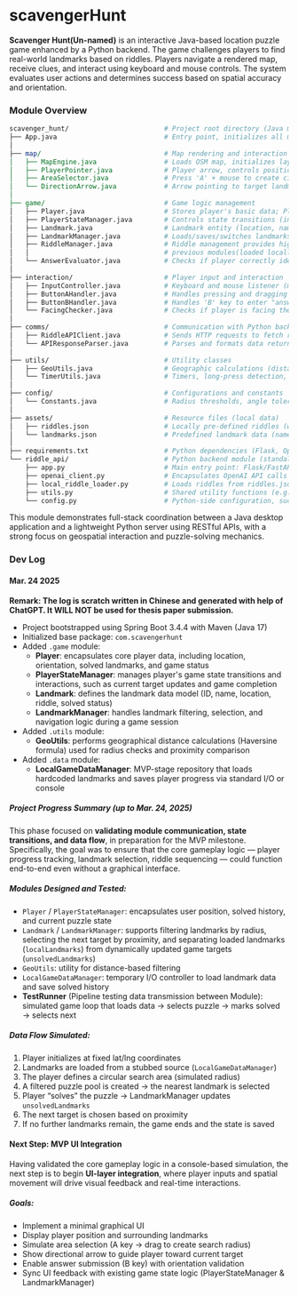 # scavengerHunt

**Scavenger Hunt(Un-named)** is an interactive Java-based location puzzle game enhanced by a Python backend. The game challenges players to find real-world landmarks based on riddles. Players navigate a rendered map, receive clues, and interact using keyboard and mouse controls. The system evaluates user actions and determines success based on spatial accuracy and orientation.

### Module Overview

```perl
scavenger_hunt/                        # Project root directory (Java main program)
├── App.java                           # Entry point, initializes all modules
│
├── map/                               # Map rendering and interaction
│   ├── MapEngine.java                 # Loads OSM map, initializes layers
│   ├── PlayerPointer.java             # Player arrow, controls position/orientation/movement
│   ├── AreaSelector.java              # Press 'A' + mouse to create circular area (search zone)
│   └── DirectionArrow.java            # Arrow pointing to target landmark (navigation guide)
│
├── game/                              # Game logic management
│   ├── Player.java                    # Stores player's basic data; PlayerStateManager controls progression logic.
│   ├── PlayerStateManager.java        # Controls state transitions (init, puzzle, success, end)
│   ├── Landmark.java                  # Landmark entity (location, name, riddle, etc.)
│   ├── LandmarkManager.java           # Loads/saves/switches landmarks (including random target selection)
│   ├── RiddleManager.java             # Riddle management provides higher level of Gamer Management of the
│   │                                  # previous modules(loaded locally or from Python)
│   └── AnswerEvaluator.java           # Checks if player correctly identifies the landmark (angle + distance + interaction)
│
├── interaction/                       # Player input and interaction
│   ├── InputController.java           # Keyboard and mouse listener (movement, button operations, etc.)
│   ├── ButtonAHandler.java            # Handles pressing and dragging with 'A' to create search area
│   ├── ButtonBHandler.java            # Handles 'B' key to enter "answering" phase
│   └── FacingChecker.java             # Checks if player is facing the target landmark (angle tolerance)
│
├── comms/                             # Communication with Python backend
│   ├── RiddleAPIClient.java           # Sends HTTP requests to fetch riddles
│   └── APIResponseParser.java         # Parses and formats data returned from Python (JSON)
│
├── utils/                             # Utility classes
│   ├── GeoUtils.java                  # Geographic calculations (distance, angle)
│   └── TimerUtils.java                # Timers, long-press detection, etc.
│
├── config/                            # Configurations and constants
│   └── Constants.java                 # Radius thresholds, angle tolerance, API endpoints, etc.
│
├── assets/                            # Resource files (local data)
│   ├── riddles.json                   # Locally pre-defined riddles (with landmark name and riddle text)
│   └── landmarks.json                 # Predefined landmark data (name and coordinates)
│
├── requirements.txt                   # Python dependencies (Flask, OpenAI, etc.)
└── riddle_api/                        # Python backend module (standalone service)
    ├── app.py                         # Main entry point: Flask/FastAPI service
    ├── openai_client.py               # Encapsulates OpenAI API calls
    ├── local_riddle_loader.py         # Loads riddles from riddles.json (MVP)
    ├── utils.py                       # Shared utility functions (e.g. prompt templates)
    └── config.py                      # Python-side configuration, such as API keys
```

This module demonstrates full-stack coordination between a Java desktop application and a lightweight Python server using RESTful APIs, with a strong focus on geospatial interaction and puzzle-solving mechanics.


### Dev Log

#### Mar. 24 2025
**Remark: The log is scratch written in Chinese and generated with help of ChatGPT. It WILL NOT be used for thesis paper submission.** 

- Project bootstrapped using Spring Boot 3.4.4 with Maven (Java 17)
- Initialized base package: `com.scavengerhunt`
- Added `.game` module:
  - **Player**: encapsulates core player data, including location, orientation, solved landmarks, and game status
  - **PlayerStateManager**: manages player's game state transitions and interactions, such as current target updates and game completion
  - **Landmark**: defines the landmark data model (ID, name, location, riddle, solved status)
  - **LandmarkManager**: handles landmark filtering, selection, and navigation logic during a game session
- Added `.utils` module:
  - **GeoUtils**: performs geographical distance calculations (Haversine formula) used for radius checks and proximity comparison
- Added `.data` module:
  - **LocalGameDataManager**: MVP-stage repository that loads hardcoded landmarks and saves player progress via standard I/O or console

##### Project Progress Summary (up to Mar. 24, 2025)

This phase focused on **validating module communication, state transitions, and data flow**, in preparation for the MVP milestone. Specifically, the goal was to ensure that the core gameplay logic — player progress tracking, landmark selection, riddle sequencing — could function end-to-end even without a graphical interface.

##### Modules Designed and Tested:
- `Player` / `PlayerStateManager`: encapsulates user position, solved history, and current puzzle state
- `Landmark` / `LandmarkManager`: supports filtering landmarks by radius, selecting the next target by proximity, and separating loaded landmarks (`localLandmarks`) from dynamically updated game targets (`unsolvedLandmarks`)
- `GeoUtils`: utility for distance-based filtering
- `LocalGameDataManager`: temporary I/O controller to load landmark data and save solved history
- **TestRunner** (Pipeline testing data transmission between Module): simulated game loop that loads data → selects puzzle → marks solved → selects next

##### Data Flow Simulated:
1. Player initializes at fixed lat/lng coordinates
2. Landmarks are loaded from a stubbed source (`LocalGameDataManager`)
3. The player defines a circular search area (simulated radius)
4. A filtered puzzle pool is created → the nearest landmark is selected
5. Player “solves” the puzzle → LandmarkManager updates `unsolvedLandmarks`
6. The next target is chosen based on proximity
7. If no further landmarks remain, the game ends and the state is saved

#### Next Step: MVP UI Integration

Having validated the core gameplay logic in a console-based simulation, the next step is to begin **UI-layer integration**, where player inputs and spatial movement will drive visual feedback and real-time interactions.

##### Goals:
- Implement a minimal graphical UI
- Display player position and surrounding landmarks
- Simulate area selection (A key → drag to create search radius)
- Show directional arrow to guide player toward current target
- Enable answer submission (B key) with orientation validation
- Sync UI feedback with existing game state logic (PlayerStateManager & LandmarkManager)